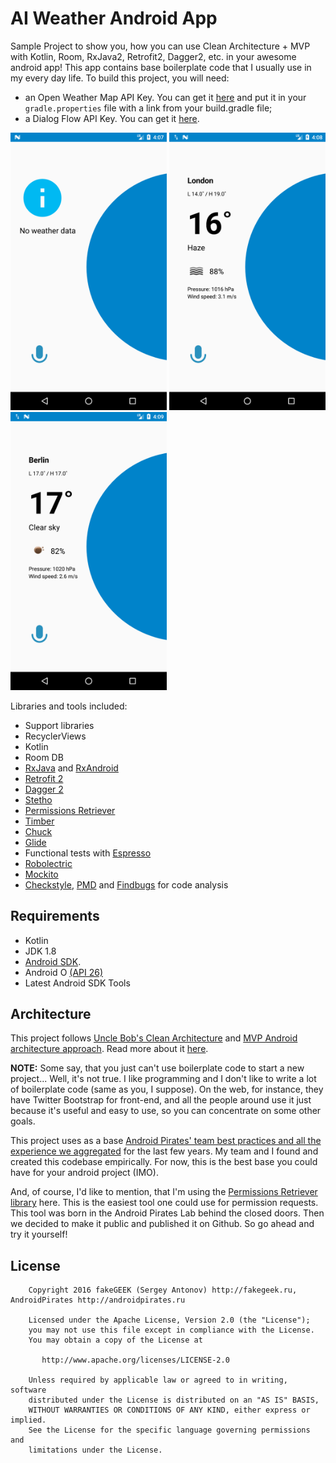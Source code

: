 # AI Weather Android App

Sample Project to show you, how you can use Clean Architecture + MVP with Kotlin, Room, RxJava2, Retrofit2, Dagger2, etc. in your awesome android app! This app contains base boilerplate code that I usually use in my every day life.
To build this project, you will need:
 - an Open Weather Map API Key. You can get it [here](https://openweathermap.org/) and put it in your `gradle.properties` file with a link from your build.gradle file;
 - a Dialog Flow API Key. You can get it [here](https://console.dialogflow.com).
 
 <img src="static/Scn_start.png" width="250"> <img src="static/Scn_London.png" width="250"> <img src="static/Scn_Berlin.png" width="250">
 
Libraries and tools included:

- Support libraries
- RecyclerViews
- Kotlin
- Room DB
- [RxJava](https://github.com/ReactiveX/RxJava) and [RxAndroid](https://github.com/ReactiveX/RxAndroid)  
- [Retrofit 2](http://square.github.io/retrofit/)
- [Dagger 2](http://google.github.io/dagger/)
- [Stetho](http://facebook.github.io/stetho/)
- [Permissions Retriever](https://github.com/AndroidPirates/PermissionRetriever-Kt)
- [Timber](https://github.com/JakeWharton/timber)
- [Chuck](https://github.com/jgilfelt/chuck)
- [Glide](https://github.com/bumptech/glide)
- Functional tests with [Espresso](https://google.github.io/android-testing-support-library/docs/espresso/index.html)
- [Robolectric](http://robolectric.org/)
- [Mockito](http://mockito.org/)
- [Checkstyle](http://checkstyle.sourceforge.net/), [PMD](https://pmd.github.io/) and [Findbugs](http://findbugs.sourceforge.net/) for code analysis

## Requirements

- Kotlin
- JDK 1.8
- [Android SDK](http://developer.android.com/sdk/index.html).
- Android O [(API 26)](http://developer.android.com/tools/revisions/platforms.html)
- Latest Android SDK Tools


## Architecture

This project follows [Uncle Bob's Clean Architecture](https://8thlight.com/blog/uncle-bob/2012/08/13/the-clean-architecture.html) and [MVP Android architecture approach](https://en.wikipedia.org/wiki/Model%E2%80%93view%E2%80%93presenter). Read more about it [here](http://antonioleiva.com/mvp-android/). 

**NOTE:** Some say, that you just can't use boilerplate code to start a new project... Well, it's not true. I like programming and I don't like to write a lot of boilerplate code (same as you, I suppose). On the web, for instance, they have Twitter Bootstrap for front-end, and all the people around use it just because it's useful and easy to use, so you can concentrate on some other goals. 

This project uses as a base [Android Pirates' team best practices and all the experience we aggregated](https://github.com/AndroidPirates) for the last few years. My team and I found and created this codebase empirically. For now, this is the best base you could have for your android project (IMO).

And, of course, I'd like to mention, that I'm using the [Permissions Retriever library](https://github.com/AndroidPirates/PermissionRetriever-Kt) here. This is the easiest tool one could use for permission requests. This tool was born in the Android Pirates Lab behind the closed doors. Then we decided to make it public and published it on Github. So go ahead and try it yourself! 

## License

```
    Copyright 2016 fakeGEEK (Sergey Antonov) http://fakegeek.ru, AndroidPirates http://androidpirates.ru

    Licensed under the Apache License, Version 2.0 (the "License");
    you may not use this file except in compliance with the License.
    You may obtain a copy of the License at

       http://www.apache.org/licenses/LICENSE-2.0

    Unless required by applicable law or agreed to in writing, software
    distributed under the License is distributed on an "AS IS" BASIS,
    WITHOUT WARRANTIES OR CONDITIONS OF ANY KIND, either express or implied.
    See the License for the specific language governing permissions and
    limitations under the License.
```
